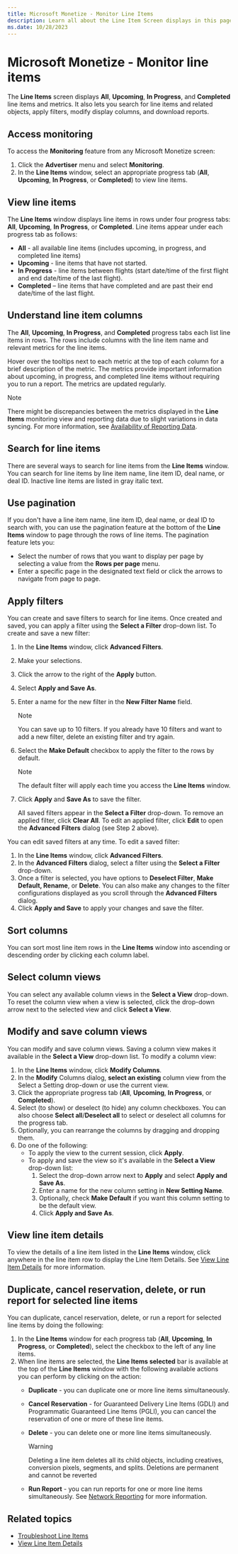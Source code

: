 ```yaml
---
title: Microsoft Monetize - Monitor Line Items
description: Learn all about the Line Item Screen displays in this page.
ms.date: 10/28/2023
---
```



# Microsoft Monetize - Monitor line items

The **Line Items** screen displays
**All**,
**Upcoming**,
**In Progress**, and
**Completed** line items and metrics. It
also lets you search for line items and related objects, apply filters,
modify display columns, and download reports.

## Access monitoring

To access the **Monitoring** feature from
any Microsoft Monetize screen:

1. Click the **Advertiser** menu and
    select **Monitoring**.
1. In the **Line Items** window,
    select an appropriate progress tab
    (**All**,
    **Upcoming**,
    **In Progress**, or
    **Completed**) to view line items.

## View line items

The **Line Items** window displays
line items in rows under four progress tabs:
**All**,
**Upcoming**,
**In Progress**, or
**Completed**. Line items appear under
each progress tab as follows:

- **All** - all available line items
  (includes upcoming, in progress, and completed line items)
- **Upcoming** - line items that have not
  started.
- **In Progress** - line items between
  flights (start date/time of the first flight and end date/time of the
  last flight).
- **Completed** – line items that have
  completed and are past their end date/time of the last flight.

## Understand line item columns

The **All**,
**Upcoming**,
**In Progress**, and
**Completed** progress tabs each list line
items in rows. The rows include columns with the line item name and
relevant metrics for the line items.

Hover over the tooltips next to each metric at the top of each column
for a brief description of the metric. The metrics provide important
information about upcoming, in progress, and completed line items
without requiring you to run a report. The metrics are updated
regularly.

> [!NOTE]
> There might be discrepancies between the metrics displayed in the **Line Items** monitoring view and reporting data due to slight variations in data syncing. For more information, see [Availability of Reporting Data](availability-of-reporting-data.md).

## Search for line items

There are several ways to search for line items from the
**Line Items** window. You can search
for line items by line item name, line item ID, deal name, or deal ID.
Inactive line items are listed in gray italic text.

## Use pagination

If you don't have a line item name, line item ID, deal name, or deal ID
to search with, you can use the pagination feature at the bottom of the
**Line Items** window to page through
the rows of line items. The pagination feature lets you:

- Select the number of rows that you want to display per page by
  selecting a value from the **Rows per
  page** menu.
- Enter a specific page in the designated text field or click the arrows
  to navigate from page to page.

## Apply filters

You can create and save filters to search for line items. Once created
and saved, you can apply a filter using the
**Select a Filter** drop-down list. To
create and save a new filter:

1. In the **Line Items** window,
    click **Advanced Filters**.

1. Make your selections.

1. Click the arrow to the right of the
    **Apply** button.

1. Select **Apply and Save As**.

1. Enter a name for the new filter in the
    **New Filter Name** field.

    > [!NOTE]
    > You can save up to 10 filters. If you already have 10 filters and want to add a new filter, delete an existing filter and try again.

1. Select the **Make Default** checkbox
    to apply the filter to the rows by default.

    > [!NOTE]
    > The default filter will apply each time you access the **Line Items** window.

1. Click **Apply** and
    **Save As** to save the filter.

    All saved filters appear in the **Select a
    Filter** drop-down. To remove an applied filter, click
    **Clear All**. To edit an applied
    filter, click **Edit** to open the
    **Advanced** **Filters** dialog (see Step
    2 above).

You can edit saved filters at any time. To edit a saved filter:

1. In the **Line Items** window,
    click **Advanced Filters**.
1. In the **Advanced Filters** dialog,
    select a filter using the **Select a
    Filter** drop-down.
1. Once a filter is selected, you have options to
    **Deselect Filter**,
    **Make Default,
    Rename**, or
    **Delete**. You can also make any
    changes to the filter configurations displayed as you scroll through
    the **Advanced Filters** dialog.
1. Click **Apply and Save** to apply your
    changes and save the filter.

## Sort columns

You can sort most line item rows in the
**Line Items** window into ascending
or descending order by clicking each column label.

## Select column views

You can select any available column views in the
**Select a View** drop-down. To reset the
column view when a view is selected, click the drop-down arrow next to
the selected view and click **Select a
View**.

## Modify and save column views

You can modify and save column views. Saving a column view makes it
available in the **Select a View**
drop-down list. To modify a column view:

1. In the **Line Items** window,
    click **Modify Columns**.
1. In the **Modify** Columns dialog,
    **select an existing** column view from the
    Select a Setting drop-down or use
    the current view.
1. Click the appropriate progress tab
    (**All**,
    **Upcoming**,
    **In Progress**, or
    **Completed**).
1. Select (to show) or deselect (to hide) any column checkboxes. You
    can also choose **Select all**/**Deselect
    all** to select or deselect all columns for the progress tab.
1. Optionally, you can rearrange the columns by dragging and dropping
    them.
1. Do one of the following:
    - To apply the view to the current session, click
      **Apply**.
    - To apply and save the view so it's available in the
      **Select a View** drop-down list:
      1. Select the drop-down arrow next to
          **Apply** and select
          **Apply and Save As**.
      1. Enter a name for the new column setting in
          **New Setting Name**.
      1. Optionally, check **Make
          Default** if you want this column setting to be the
          default view.
      1. Click **Apply and Save As**.

## View line item details

To view the details of a line item listed in the
**Line Items** window, click anywhere
in the line item row to display the Line Item Details. See [View
Line Item Details](view-line-item-details-smw.md) for more information.

## Duplicate, cancel reservation, delete, or run report for selected line items

You can duplicate, cancel reservation, delete, or run a report for
selected line items by doing the following:

1. In the **Line Items** window for
    each progress tab
    (**All**,
    **Upcoming**,
    **In Progress**, or
    **Completed**), select the checkbox to
    the left of any line items.
1. When line items are selected, the **Line
    Items selected** bar is available at the top of the
    **Line Items** window with the
    following available actions you can perform by clicking on the
    action:
    - **Duplicate** - you can duplicate
      one or more line items simultaneously.
    - **Cancel Reservation** - for
      Guaranteed Delivery Line Items (GDLI) and Programmatic Guaranteed
      Line Items (PGLI), you can cancel the reservation of one or more
      of these line items.
    - **Delete** - you can delete one or
      more line items simultaneously.

      > [!WARNING]
      > Deleting a line item deletes all its child objects, including creatives, conversion pixels, segments, and splits. Deletions are permanent and cannot be reverted

    - **Run Report** - you can run reports
      for one or more line items simultaneously. See [Network Reporting](network-reporting.md) for more information.

## Related topics

- [Troubleshoot Line Items](troubleshoot-line-items.md)
- [View Line Item Details](view-line-item-details-smw.md)